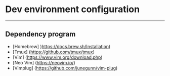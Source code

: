 # Dev environment configuration
---
## Dependency program
- [Homebrew] )https://docs.brew.sh/Installation)
- [Tmux] (https://github.com/tmux/tmux)
- [Vim] (https://www.vim.org/download.php)
- [Neo Vim] (https://neovim.io/)
- [Vimplug] (https://github.com/junegunn/vim-plug)
